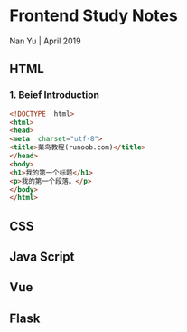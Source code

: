 # Frontend Study Notes  
Nan Yu | April 2019   
  
## HTML  
### 1. Beief Introduction
```html
<!DOCTYPE  html>  
<html>  
<head>  
<meta  charset="utf-8">  
<title>菜鸟教程(runoob.com)</title>  
</head>  
<body>  
<h1>我的第一个标题</h1>  
<p>我的第一个段落。</p>  
</body>  
</html>
```
## CSS  
  
## Java Script  
  
## Vue  
  
## Flask
<!--stackedit_data:
eyJoaXN0b3J5IjpbMTcwMzIzMTA4NSwxOTQ3MTY1NDI4XX0=
-->